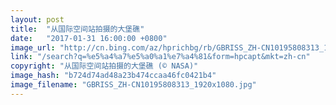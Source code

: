 ```yaml
---
layout: post
title:  "从国际空间站拍摄的大堡礁"
date:   "2017-01-31 16:00:00 +0800"
image_url: "http://cn.bing.com/az/hprichbg/rb/GBRISS_ZH-CN10195808313_1920x1080.jpg"
link: "/search?q=%e5%a4%a7%e5%a0%a1%e7%a4%81&form=hpcapt&mkt=zh-cn"
copyright: "从国际空间站拍摄的大堡礁 (© NASA)"
image_hash: "b724d74ad48a23b474ccaa46fc0421b4"
image_filename: "GBRISS_ZH-CN10195808313_1920x1080.jpg"
---
```

